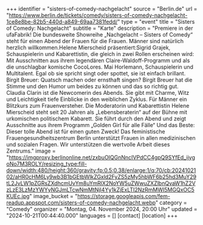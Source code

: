 +++
identifier = "sisters-of-comedy-nachgelacht"
source = "Berlin.de"
url = "https://www.berlin.de/tickets/comedy/sisters-of-comedy-nachgelacht-1ce8e8be-82b5-440d-a849-69aa7381fedd/"
type = "event"
title = "Sisters of Comedy: Nachgelacht"
subtitle = "Karte"
description = "Premiere in der ufaFabrik! Die bundesweite Showreihe „Nachgelacht – Sisters of Comedy“ steht für einen Abend der Frauen für die Frauen. Männer sind natürlich herzlich willkommen.Helene Mierscheid präsentiert:Sigrid Grajek, Schauspielerin und Kabarettistin, die gleich in zwei Rollen erscheinen wird: Mit Ausschnitten aus ihrem legendären Claire-Waldoff-Programm und als die unschlagbar komische CocoLores. Mai Horlemann, Schauspielerin und Multitalent. Egal ob sie spricht singt oder spottet, sie ist einfach brillant. Birgit Breuer: Quatsch machen oder ernsthaft singen? Birgit Breuer hat die Stimme und den Humor um beides zu können und das so richtig gut. Claudia Clarin ist die Newcomerin des Abends. Sie gibt mit Charme, Witz und Leichtigkeit tiefe Einblicke in den weiblichen Zyklus. Für Männer ein Blitzkurs zum Frauenversteher. Die Moderatorin und Kabarettistin Helene Mierscheid steht seit 20 Jahren als „Lebensberaterin“ auf der Bühne mit urkomischen politischem Kabarett. Sie führt durch den Abend und zeigt Ausschnitte aus ihrem Programm „Golden Girl für alle Fälle“ Und das Beste: Dieser tolle Abend ist für einen guten Zweck! Das feministische Frauengesundheitszentrum Berlin unterstützt Frauen in allen medizinischen und sozialen Fragen. Wir unterstützen die wertvolle Arbeit dieses Zentrums."
image = "https://imgproxy.berlinonline.net/zxbuOIQGnNncIVPdCC4gpQ9SYfEd_ijygoNo7M3ROLY/resizing_type:fill-down/width:480/height:360/gravity:fp:0.5:0.38/enlarge:1/q:70/cb:2024102102/aHR0cHM6Ly9wb3B1bGEtbWlkZGxld2FyZS5zMy5hbWF6b25hd3MuY29tL2JvLW1pZGRsZXdhcmUvYm8uYmRlX2NoYW5uZWwuZXZlbnQvaW1hZ2VzLzE3LzMzYWYyNGJmLTcwNmMtNjI4Yy1kZjExLTI2NzRmMWI5MGQxOC5KUEc.jpg"
image_bucket = "https://storage.googleapis.com/fem-readup.appspot.com/sisters-of-comedy-nachgelacht.webp"
category = "Comedy"
organizer = "Montag, 04. November 2024, 20:00 Uhr"
updated = "2024-10-21T00:44:40.000"
languages = []
[contact]
[location]
+++